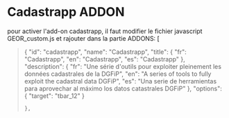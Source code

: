 Cadastrapp ADDON
==============  

pour activer l'add-on cadastrapp, il faut modifier le fichier javascript GEOR_custom.js et rajouter dans la partie ADDONS: [

> {
>         "id": "cadastrapp",
>        "name": "Cadastrapp",
>         "title": {
>             "fr": "Cadastrapp",
>             "en": "Cadastrapp",
>             "es": "Cadastrapp"
>         },
>         "description": {
>             "fr": "Une série d'outils pour exploiter pleinement les données cadastrales de la DGFiP",
>             "en": "A series of tools to fully exploit the cadastral data DGFiP",
>             "es": "Una serie de herramientas para aprovechar al máximo los datos catastrales DGFiP"
>         },
>         "options": {
>         "target": "tbar_12"
>         }
>     
>     },
